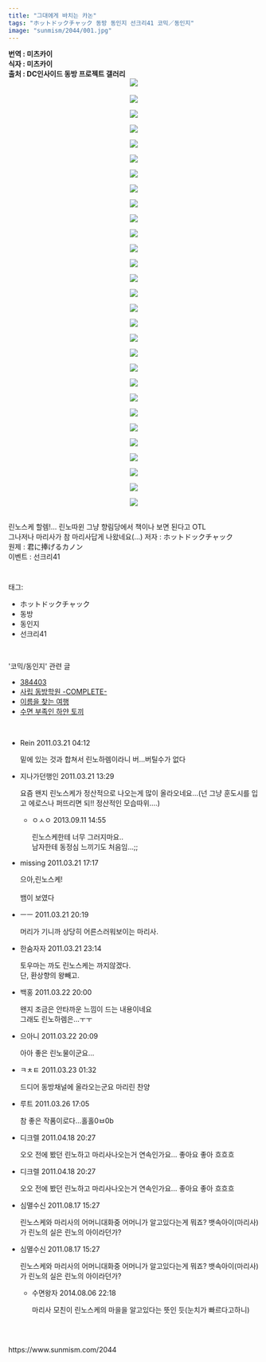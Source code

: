 ```yaml
---
title: "그대에게 바치는 카논"
tags: "ホットドックチャック 동방 동인지 선크리41 코믹／동인지"
image: "sunmism/2044/001.jpg"
---
```

<div class="article">
<div class="jb-article"><b>번역 : 미츠카이 <br/>
식자 : 미츠카이<br/>
출처 : DC인사이드 동방 프로젝트 갤러리
</b><div class="imageblock center" style="text-align: center; clear: both;"><img src="{{ site.nasurl }}/sunmism/2044/001.jpg"/></div>
<p style="margin-top: 0px; margin-right: 0px; margin-bottom: 0px; margin-left: 0px; "></p>
<p style="margin:0"><br/>
</p>
<p style="margin:0"></p><div class="imageblock center" style="text-align: center; clear: both;"><img src="{{ site.nasurl }}/sunmism/2044/002.jpg"/></div><p></p>
<p style="margin:0"></p><div class="imageblock center" style="text-align: center; clear: both;"><img src="{{ site.nasurl }}/sunmism/2044/003.jpg"/></div><p></p>
<p style="margin:0"></p><div class="imageblock center" style="text-align: center; clear: both;"><img src="{{ site.nasurl }}/sunmism/2044/004.jpg"/></div><p></p>
<p style="margin:0"></p><div class="imageblock center" style="text-align: center; clear: both;"><img src="{{ site.nasurl }}/sunmism/2044/005.jpg"/></div><p></p>
<p style="margin:0"></p><div class="imageblock center" style="text-align: center; clear: both;"><img src="{{ site.nasurl }}/sunmism/2044/006.jpg"/></div><p></p>
<p style="margin:0"></p><div class="imageblock center" style="text-align: center; clear: both;"><img src="{{ site.nasurl }}/sunmism/2044/007.jpg"/></div><p></p>
<p style="margin:0"></p><div class="imageblock center" style="text-align: center; clear: both;"><img src="{{ site.nasurl }}/sunmism/2044/008.jpg"/></div><p></p>
<p style="margin:0"></p><div class="imageblock center" style="text-align: center; clear: both;"><img src="{{ site.nasurl }}/sunmism/2044/009.jpg"/></div><p></p>
<p style="margin:0"></p><div class="imageblock center" style="text-align: center; clear: both;"><img src="{{ site.nasurl }}/sunmism/2044/010.jpg"/></div><p></p>
<p style="margin:0"></p><div class="imageblock center" style="text-align: center; clear: both;"><img src="{{ site.nasurl }}/sunmism/2044/011.jpg"/></div><p></p>
<p style="margin:0"></p><div class="imageblock center" style="text-align: center; clear: both;"><img src="{{ site.nasurl }}/sunmism/2044/012.jpg"/></div><p></p>
<p style="margin:0"></p><div class="imageblock center" style="text-align: center; clear: both;"><img src="{{ site.nasurl }}/sunmism/2044/013.jpg"/></div><p></p>
<p style="margin:0"></p><div class="imageblock center" style="text-align: center; clear: both;"><img src="{{ site.nasurl }}/sunmism/2044/014.jpg"/></div><p></p>
<p style="margin:0"></p><div class="imageblock center" style="text-align: center; clear: both;"><img src="{{ site.nasurl }}/sunmism/2044/015.jpg"/></div><p></p>
<p style="margin:0"></p><div class="imageblock center" style="text-align: center; clear: both;"><img src="{{ site.nasurl }}/sunmism/2044/016.jpg"/></div><p></p>
<p style="margin:0"></p><div class="imageblock center" style="text-align: center; clear: both;"><img src="{{ site.nasurl }}/sunmism/2044/017.jpg"/></div><p></p>
<p style="margin:0"></p><div class="imageblock center" style="text-align: center; clear: both;"><img src="{{ site.nasurl }}/sunmism/2044/018.jpg"/></div><p></p>
<p style="margin:0"></p><div class="imageblock center" style="text-align: center; clear: both;"><img src="{{ site.nasurl }}/sunmism/2044/019.jpg"/></div><p></p>
<p style="margin:0"></p><div class="imageblock center" style="text-align: center; clear: both;"><img src="{{ site.nasurl }}/sunmism/2044/020.jpg"/></div><p></p>
<p style="margin:0"></p><div class="imageblock center" style="text-align: center; clear: both;"><img src="{{ site.nasurl }}/sunmism/2044/021.jpg"/></div><p></p>
<p style="margin:0"></p><div class="imageblock center" style="text-align: center; clear: both;"><img src="{{ site.nasurl }}/sunmism/2044/022.jpg"/></div><p></p>
<p style="margin:0"></p><div class="imageblock center" style="text-align: center; clear: both;"><img src="{{ site.nasurl }}/sunmism/2044/023.jpg"/></div><p></p>
<p style="margin:0"></p><div class="imageblock center" style="text-align: center; clear: both;"><img src="{{ site.nasurl }}/sunmism/2044/024.jpg"/></div><p></p>
<p style="margin:0"></p><div class="imageblock center" style="text-align: center; clear: both;"><img src="{{ site.nasurl }}/sunmism/2044/025.jpg"/></div><p></p>
<p style="margin:0"></p><div class="imageblock center" style="text-align: center; clear: both;"><img src="{{ site.nasurl }}/sunmism/2044/026.jpg"/></div><p></p>
<p style="margin:0"></p><div class="imageblock center" style="text-align: center; clear: both;"><img src="{{ site.nasurl }}/sunmism/2044/027.jpg"/></div><p></p>
<p style="margin:0"></p><div class="imageblock center" style="text-align: center; clear: both;"><img src="{{ site.nasurl }}/sunmism/2044/028.jpg"/></div><p></p>
<p style="margin:0"></p><div class="imageblock center" style="text-align: center; clear: both;"><img src="{{ site.nasurl }}/sunmism/2044/029.jpg"/></div><p></p>
<br/>
린노스케 할렘!... 린노따윈 그냥 향림당에서 책이나 보면 된다고 OTL<br/>
그나저나 마리사가 참 마리사답게 나왔네요(...)
저자 : ホットドックチャック<br/>
원제 : 君に捧げるカノン<br/>
이벤트 : 선크리41<div style="text-align:center;margin:10px 0 10px 0;clear:both"><div style="display:inline;text-align:center;">
</div><div style="display:inline;text-align:center;">
</div></div></div></div><br/>
<div class="tagTrail">
<p>태그: </p>
<ul>
<li>ホットドックチャック</li>
<li>동방</li>
<li>동인지</li>
<li>선크리41</li>
</ul>
</div><br/>
<div class="another">
<p>'코믹/동인지' 관련 글</p>
<ul>
<li><a href="/2011-03-21-sunmism_2046">384403</a></li>
<li><a href="/2011-03-21-sunmism_2045">사립 동방학원 -COMPLETE-</a></li>
<li><a href="/2011-03-21-sunmism_2043">이름을 찾는 여행</a></li>
<li><a href="/2011-03-21-sunmism_2042">수면 부족인 하얀 토끼</a></li>
</ul>
</div><br/>
<div class="jb-discuss-list jb-discuss-list-comment">
<ul class="jb-discuss-list-level-1">
<li class="rp_general" id="comment5769626">
<div class="jb-discuss jb-discuss-comment">
<div class="jb-discuss-information jb-discuss-information-comment">
<span class="jb-discuss-information-name">Rein</span>
<span class="jb-discuss-information-date">2011.03.21 04:12 </span>
</div>
<p class="jb-discuss-content jb-discuss-content-comment">밑에 있는 것과 합쳐서 린노하렘이라니 버...버틸수가 없다</p>
</div>
</li>
<li class="rp_general" id="comment5771812">
<div class="jb-discuss jb-discuss-comment">
<div class="jb-discuss-information jb-discuss-information-comment">
<span class="jb-discuss-information-name">지나가던행인</span>
<span class="jb-discuss-information-date">2011.03.21 13:29 </span>
</div>
<p class="jb-discuss-content jb-discuss-content-comment">요즘 왠지 린노스케가 정산적으로 나오는게 많이 올라오네요...(넌 그냥 훈도시를 입고 에로스나 퍼뜨리면 되!! 정산적인 모습따위....)</p>
</div>
<ul class="jb-discuss-list-level-2">
<li class="rp_general" id="comment12951099">
<div class="jb-discuss jb-discuss-comment">
<div class="jb-discuss-information jb-discuss-information-comment">
<span class="jb-discuss-information-name">ㅇㅅㅇ</span>
<span class="jb-discuss-information-date">2013.09.11 14:55 </span>
</div>
<p class="jb-discuss-content jb-discuss-content-comment">린노스케한테 너무 그러지마요..<br/>
남자한테 동정심 느끼기도 처음임...;;</p>
</div>
</li>
</ul>
</li>
<li class="rp_general" id="comment5772728">
<div class="jb-discuss jb-discuss-comment">
<div class="jb-discuss-information jb-discuss-information-comment">
<span class="jb-discuss-information-name">missing</span>
<span class="jb-discuss-information-date">2011.03.21 17:17 </span>
</div>
<p class="jb-discuss-content jb-discuss-content-comment">으아,린노스케!<br/>
<br/>
뱀이 보였다</p>
</div>
</li>
<li class="rp_general" id="comment5773382">
<div class="jb-discuss jb-discuss-comment">
<div class="jb-discuss-information jb-discuss-information-comment">
<span class="jb-discuss-information-name">ㅡㅡ</span>
<span class="jb-discuss-information-date">2011.03.21 20:19 </span>
</div>
<p class="jb-discuss-content jb-discuss-content-comment">머리가 기니까 상당히 어른스러워보이는 마리사.</p>
</div>
</li>
<li class="rp_general" id="comment5774146">
<div class="jb-discuss jb-discuss-comment">
<div class="jb-discuss-information jb-discuss-information-comment">
<span class="jb-discuss-information-name">한숨자자</span>
<span class="jb-discuss-information-date">2011.03.21 23:14 </span>
</div>
<p class="jb-discuss-content jb-discuss-content-comment">토우마는 까도 린노스케는 까지않겠다.<br/>
단, 환상향의 왕빼고.</p>
</div>
</li>
<li class="rp_general" id="comment5778346">
<div class="jb-discuss jb-discuss-comment">
<div class="jb-discuss-information jb-discuss-information-comment">
<span class="jb-discuss-information-name">백홍</span>
<span class="jb-discuss-information-date">2011.03.22 20:00 </span>
</div>
<p class="jb-discuss-content jb-discuss-content-comment">왠지 조금은 안타까운 느낌이 드는 내용이네요<br/>
그래도 린노하렘은...ㅜㅜ</p>
</div>
</li>
<li class="rp_general" id="comment5778374">
<div class="jb-discuss jb-discuss-comment">
<div class="jb-discuss-information jb-discuss-information-comment">
<span class="jb-discuss-information-name">으아니</span>
<span class="jb-discuss-information-date">2011.03.22 20:09 </span>
</div>
<p class="jb-discuss-content jb-discuss-content-comment">아아 좋은 린노물이군요...</p>
</div>
</li>
<li class="rp_general" id="comment5779566">
<div class="jb-discuss jb-discuss-comment">
<div class="jb-discuss-information jb-discuss-information-comment">
<span class="jb-discuss-information-name">ㅋㅊㅌ</span>
<span class="jb-discuss-information-date">2011.03.23 01:32 </span>
</div>
<p class="jb-discuss-content jb-discuss-content-comment">드디어 동방채널에 올라오는군요 마리린 찬양</p>
</div>
</li>
<li class="rp_general" id="comment5798591">
<div class="jb-discuss jb-discuss-comment">
<div class="jb-discuss-information jb-discuss-information-comment">
<span class="jb-discuss-information-name">루트</span>
<span class="jb-discuss-information-date">2011.03.26 17:05 </span>
</div>
<p class="jb-discuss-content jb-discuss-content-comment">참 좋은 작품이로다...홀홀0ㅂ0b</p>
</div>
</li>
<li class="rp_general" id="comment5960620">
<div class="jb-discuss jb-discuss-comment">
<div class="jb-discuss-information jb-discuss-information-comment">
<span class="jb-discuss-information-name">디크렐</span>
<span class="jb-discuss-information-date">2011.04.18 20:27 </span>
</div>
<p class="jb-discuss-content jb-discuss-content-comment">오오 전에 봤던 린노하고 마리사나오는거 연속인가요... 좋아요 좋아 흐흐흐</p>
</div>
</li>
<li class="rp_general" id="comment5960621">
<div class="jb-discuss jb-discuss-comment">
<div class="jb-discuss-information jb-discuss-information-comment">
<span class="jb-discuss-information-name">디크렐</span>
<span class="jb-discuss-information-date">2011.04.18 20:27 </span>
</div>
<p class="jb-discuss-content jb-discuss-content-comment">오오 전에 봤던 린노하고 마리사나오는거 연속인가요... 좋아요 좋아 흐흐흐</p>
</div>
</li>
<li class="rp_general" id="comment9976915">
<div class="jb-discuss jb-discuss-comment">
<div class="jb-discuss-information jb-discuss-information-comment">
<span class="jb-discuss-information-name">심멸수신</span>
<span class="jb-discuss-information-date">2011.08.17 15:27 </span>
</div>
<p class="jb-discuss-content jb-discuss-content-comment">린노스케와 마리사의 어머니대화중  어머니가 알고있다는게 뭐죠? 뱃속아이(마리사)가 린노의 실은 린노의 아이라던가?</p>
</div>
</li>
<li class="rp_general" id="comment9976919">
<div class="jb-discuss jb-discuss-comment">
<div class="jb-discuss-information jb-discuss-information-comment">
<span class="jb-discuss-information-name">심멸수신</span>
<span class="jb-discuss-information-date">2011.08.17 15:27 </span>
</div>
<p class="jb-discuss-content jb-discuss-content-comment">린노스케와 마리사의 어머니대화중  어머니가 알고있다는게 뭐죠? 뱃속아이(마리사)가 린노의 실은 린노의 아이라던가?</p>
</div>
<ul class="jb-discuss-list-level-2">
<li class="rp_general" id="comment13313692">
<div class="jb-discuss jb-discuss-comment">
<div class="jb-discuss-information jb-discuss-information-comment">
<span class="jb-discuss-information-name">수면왕자</span>
<span class="jb-discuss-information-date">2014.08.06 22:18 </span>
</div>
<p class="jb-discuss-content jb-discuss-content-comment">마리사 모친이 린노스케의 마을을 알고있다는 뜻인 듯(눈치가 빠르다고하니)</p>
</div>
</li>
</ul>
</li>
</ul>
</div><br/>

<br/>
<p id="refer">https://www.sunmism.com/2044</p>
<br/>
